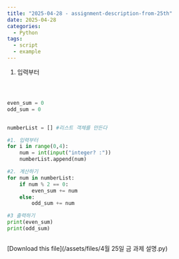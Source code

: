 ```yaml
---
title: "2025-04-28 - assignment-description-from-25th"
date: 2025-04-28
categories:
  - Python
tags:
  - script
  - example
---
```


1. 입력부터

```python



even_sum = 0 
odd_sum = 0 


numberList = [] #리스트 객체를 만든다 

#1. 입력부터
for i in range(0,4):
    num = int(input("integer? :"))
    numberList.append(num)

#2. 계산하기 
for num in numberList:
    if num % 2 == 0:
        even_sum += num
    else:
        odd_sum += num

#3 출력하기 
print(even_sum)
print(odd_sum)



```

[Download this file](/assets/files/4월 25일 금 과제 설명.py)
